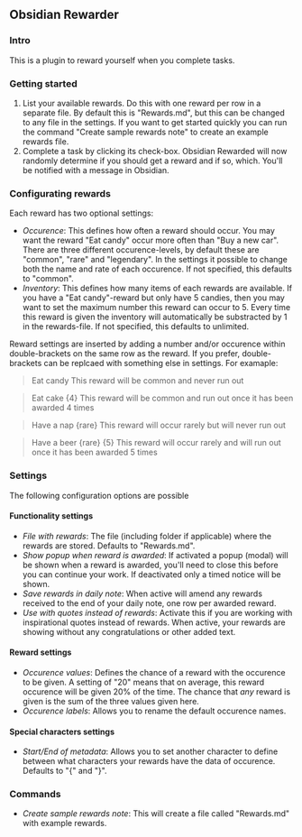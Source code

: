 ## Obsidian Rewarder

### Intro

This is a plugin to reward yourself when you complete tasks.

### Getting started

1. List your available rewards. Do this with one reward per row in a separate file. By default this is "Rewards.md", but this can be changed to any file in the settings. If you want to get started quickly you can run the command "Create sample rewards note" to create an example rewards file.
2. Complete a task by clicking its check-box. Obsidian Rewarded will now randomly determine if you should get a reward and if so, which. You'll be notified with a message in Obsidian.

### Configurating rewards

Each reward has two optional settings:

-   _Occurence_: This defines how often a reward should occur. You may want the reward "Eat candy" occur more often than "Buy a new car". There are three different occurence-levels, by default these are "common", "rare" and "legendary". In the settings it possible to change both the name and rate of each occurence. If not specified, this defaults to "common".
-   _Inventory_: This defines how many items of each rewards are available. If you have a "Eat candy"-reward but only have 5 candies, then you may want to set the maximum number this reward can occur to 5. Every time this reward is given the inventory will automatically be substracted by 1 in the rewards-file. If not specified, this defaults to unlimited.

Reward settings are inserted by adding a number and/or occurence within double-brackets on the same row as the reward. If you prefer, double-brackets can be replcaed with something else in settings. For examaple:

> Eat candy
> This reward will be common and never run out

> Eat cake {4}
> This reward will be common and run out once it has been awarded 4 times

> Have a nap {rare}
> This reward will occur rarely but will never run out

> Have a beer {rare} {5}
> This reward will occur rarely and will run out once it has been awarded 5 times

### Settings

The following configuration options are possible

#### Functionality settings

-   _File with rewards_: The file (including folder if applicable) where the rewards are stored. Defaults to "Rewards.md".
-   _Show popup when reward is awarded_: If activated a popup (modal) will be shown when a reward is awarded, you'll need to close this before you can continue your work. If deactivated only a timed notice will be shown.
-   _Save rewards in daily note_: When active will amend any rewards received to the end of your daily note, one row per awarded reward.
-   _Use with quotes instead of rewards_: Activate this if you are working with inspirational quotes instead of rewards. When active, your rewards are showing without any congratulations or other added text.

#### Reward settings

-   _Occurence values_: Defines the chance of a reward with the occurence to be given. A setting of "20" means that on average, this reward occurence will be given 20% of the time. The chance that _any_ reward is given is the sum of the three values given here.
-   _Occurence labels_: Allows you to rename the default occurence names.

#### Special characters settings

-   _Start/End of metadata_: Allows you to set another character to define between what characters your rewards have the data of occurence. Defaults to "{" and "}".

### Commands

-   _Create sample rewards note_: This will create a file called "Rewards.md" with example rewards.
